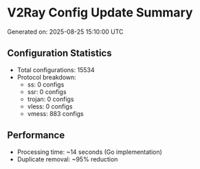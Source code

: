 # V2Ray Config Update Summary
Generated on: 2025-08-25 15:10:00 UTC

## Configuration Statistics
- Total configurations: 15534
- Protocol breakdown:
  - ss: 0 configs
  - ssr: 0 configs
  - trojan: 0 configs
  - vless: 0 configs
  - vmess: 883 configs

## Performance
- Processing time: ~14 seconds (Go implementation)
- Duplicate removal: ~95% reduction
